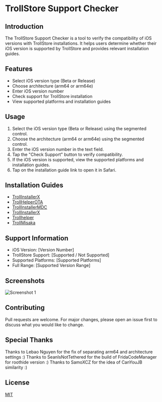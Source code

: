 # TrollStore Support Checker

## Introduction
The TrollStore Support Checker is a tool to verify the compatibility of iOS versions with TrollStore installations. It helps users determine whether their iOS version is supported by TrollStore and provides relevant installation guides.

## Features
- Select iOS version type (Beta or Release)
- Choose architecture (arm64 or arm64e)
- Enter iOS version number
- Check support for TrollStore installation
- View supported platforms and installation guides

## Usage
1. Select the iOS version type (Beta or Release) using the segmented control.
2. Choose the architecture (arm64 or arm64e) using the segmented control.
3. Enter the iOS version number in the text field.
4. Tap the "Check Support" button to verify compatibility.
5. If the iOS version is supported, view the supported platforms and installation guides.
6. Tap on the installation guide link to open it in Safari.

## Installation Guides
- [TrollInstallerX](https://ios.cfw.guide/installing-trollstore-trollinstallerx)
- [TrollHelperOTA](https://ios.cfw.guide/installing-trollstore-trollhelperota)
- [TrollInstallerMDC](https://ios.cfw.guide/installing-trollstore-trollinstallermdc)
- [TrollInstallerX](https://ios.cfw.guide/installing-trollstore-trollinstallerx)
- [Trollhelper](https://ios.cfw.guide/installing-trollstore-trollhelper)
- [TrollMisaka](https://ios.cfw.guide/installing-trollstore-trollmisaka)

## Support Information
- iOS Version: [Version Number]
- TrollStore Support: [Supported / Not Supported]
- Supported Platforms: [Supported Platforms]
- Full Range: [Supported Version Range]

## Screenshots
![Screenshot 1](https://github.com/speedyfriend433/TSChecker/assets/171631703/d1540d5b-6d61-468e-ac12-2fcc1aa7431b)

## Contributing
Pull requests are welcome. For major changes, please open an issue first to discuss what you would like to change.

## Special Thanks
Thanks to Lebao Nguyen for the fix of separating arm64 and architecture settings :)
Thanks to SeanIsNotTethered for the build of FridaCodeManager for roothide version :)
Thanks to SamoXCZ for the idea of CanYouJB similarity :)

## License
[MIT](https://choosealicense.com/licenses/mit/)
